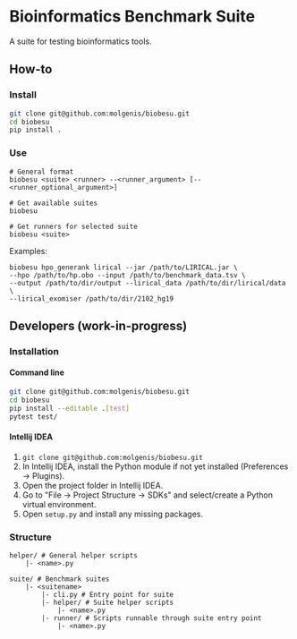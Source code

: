 # Bioinformatics Benchmark Suite

A suite for testing bioinformatics tools.

## How-to
### Install
```bash
git clone git@github.com:molgenis/biobesu.git
cd biobesu
pip install .
```

### Use
```
# General format
biobesu <suite> <runner> --<runner_argument> [--<runner_optional_argument>]

# Get available suites
biobesu

# Get runners for selected suite
biobesu <suite>
```

Examples:
```
biobesu hpo_generank lirical --jar /path/to/LIRICAL.jar \
--hpo /path/to/hp.obo --input /path/to/benchmark_data.tsv \
--output /path/to/dir/output --lirical_data /path/to/dir/lirical/data \
--lirical_exomiser /path/to/dir/2102_hg19
```

## Developers (work-in-progress)
### Installation
#### Command line
```bash
git clone git@github.com:molgenis/biobesu.git
cd biobesu
pip install --editable .[test]
pytest test/
```

#### Intellij IDEA
1. `git clone git@github.com:molgenis/biobesu.git`
2. In Intellij IDEA, install the Python module if not yet installed (Preferences -> Plugins).
3. Open the project folder in Intellij IDEA.
4. Go to "File -> Project Structure -> SDKs" and select/create a Python virtual environment.
5. Open `setup.py` and install any missing packages.

### Structure

```
helper/ # General helper scripts
    |- <name>.py

suite/ # Benchmark suites
    |- <suitename>
        |- cli.py # Entry point for suite
        |- helper/ # Suite helper scripts
            |- <name>.py
        |- runner/ # Scripts runnable through suite entry point
            |- <name>.py
```